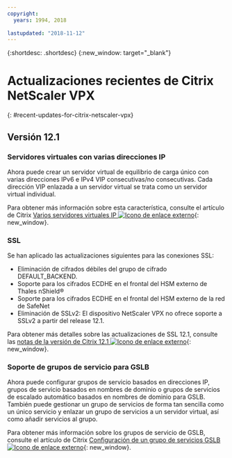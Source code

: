 ```yaml
---
copyright:
  years: 1994, 2018
  
lastupdated: "2018-11-12"
---
```


{:shortdesc: .shortdesc}
{:new_window: target="_blank"}

# Actualizaciones recientes de Citrix NetScaler VPX
{: #recent-updates-for-citrix-netscaler-vpx}

## Versión 12.1

### Servidores virtuales con varias direcciones IP
Ahora puede crear un servidor virtual de equilibrio de carga único con varias direcciones IPv6 e IPv4 VIP consecutivas/no consecutivas. Cada dirección VIP enlazada a un servidor virtual se trata como un servidor virtual individual.

Para obtener más información sobre esta característica, consulte el artículo de Citrix [Varios servidores virtuales IP ![Icono de enlace externo](../../icons/launch-glyph.svg "Icono de enlace externo")](https://docs.citrix.com/en-us/netscaler/12-1/load-balancing/load-balancing-customizing/multi-ip-virtual-servers.html){: new_window}.

### SSL
Se han aplicado las actualizaciones siguientes para las conexiones SSL:
 
* Eliminación de cifrados débiles del grupo de cifrado DEFAULT_BACKEND. 
* Soporte para los cifrados ECDHE en el frontal del HSM externo de Thales nShield®
* Soporte para los cifrados ECDHE en el frontal del HSM externo de la red de SafeNet
* Eliminación de SSLv2: El dispositivo NetScaler VPX no ofrece soporte a SSLv2 a partir del release 12.1.

Para obtener más detalles sobre las actualizaciones de SSL 12.1, consulte las [notas de la versión de Citrix 12.1 ![Icono de enlace externo](../../icons/launch-glyph.svg "Icono de enlace externo")](https://docs.citrix.com/en-us/netscaler/12-1/downloads/release-notes-12-1-48-13.html){: new_window}.

### Soporte de grupos de servicio para GSLB
Ahora puede configurar grupos de servicio basados en direcciones IP, grupos de servicio basados en nombres de dominio o grupos de servicios de escalado automático basados en nombres de dominio para GSLB. También puede gestionar un grupo de servicios de forma tan sencilla como un único servicio y enlazar un grupo de servicios a un servidor virtual, así como añadir servicios al grupo.

Para obtener más información sobre los grupos de servicio de GSLB, consulte el artículo de Citrix [Configuración de un grupo de servicios GSLB ![Icono de enlace externo](../../icons/launch-glyph.svg "Icono de enlace externo")](https://docs.citrix.com/en-us/netscaler/12/global-server-load-balancing/configure/configuring-a-gslb-service-group.html){: new_window}.
